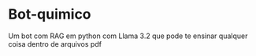 # Bot-quimico
 Um bot com RAG em python com Llama 3.2 que pode te ensinar qualquer coisa dentro de arquivos pdf
